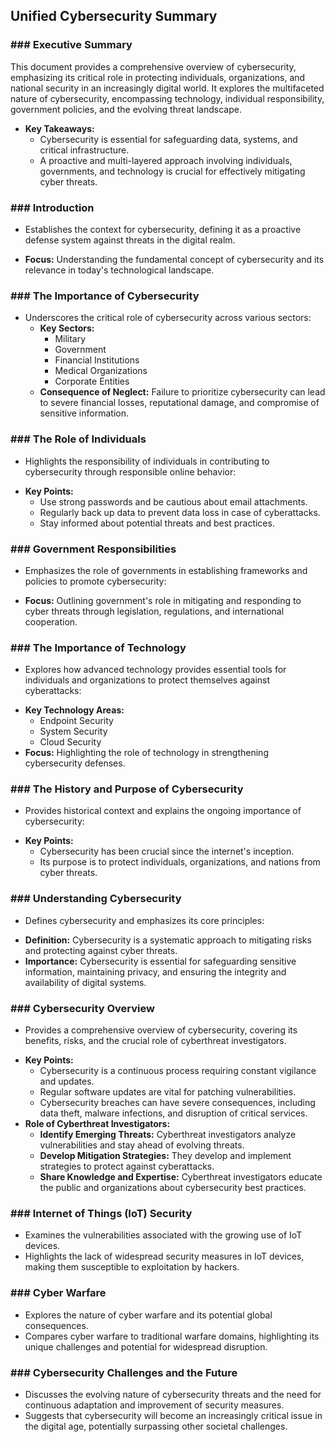 ## Unified Cybersecurity Summary 

### ### Executive Summary

This document provides a comprehensive overview of cybersecurity, emphasizing its critical role in protecting individuals, organizations, and national security in an increasingly digital world. It explores the multifaceted nature of cybersecurity, encompassing technology, individual responsibility, government policies, and the evolving threat landscape.

* **Key Takeaways:**
    * Cybersecurity is essential for safeguarding data, systems, and critical infrastructure.
    * A proactive and multi-layered approach involving individuals, governments, and technology is crucial for effectively mitigating cyber threats.

### ### Introduction
-   Establishes the context for cybersecurity, defining it as a proactive defense system against threats in the digital realm.

* **Focus:** Understanding the fundamental concept of cybersecurity and its relevance in today's technological landscape.

### ### The Importance of Cybersecurity
-   Underscores the critical role of cybersecurity across various sectors:
    * **Key Sectors:**
        * Military
        * Government
        * Financial Institutions
        * Medical Organizations
        * Corporate Entities
    * **Consequence of Neglect:** Failure to prioritize cybersecurity can lead to severe financial losses, reputational damage, and compromise of sensitive information.

### ### The Role of Individuals
-  Highlights the responsibility of individuals in contributing to cybersecurity through responsible online behavior:

* **Key Points:**
    * Use strong passwords and be cautious about email attachments.
    * Regularly back up data to prevent data loss in case of cyberattacks.
    * Stay informed about potential threats and best practices.

### ### Government Responsibilities
-  Emphasizes the role of governments in establishing frameworks and policies to promote cybersecurity:

* **Focus:**  Outlining government's role in mitigating and responding to cyber threats through legislation, regulations, and international cooperation.

### ### The Importance of Technology
-  Explores how advanced technology provides essential tools for individuals and organizations to protect themselves against cyberattacks:

* **Key Technology Areas:**
    * Endpoint Security
    * System Security
    * Cloud Security
* **Focus:**  Highlighting the role of technology in strengthening cybersecurity defenses.

### ### The History and Purpose of Cybersecurity
- Provides historical context and explains the ongoing importance of cybersecurity:

* **Key Points:**
    * Cybersecurity has been crucial since the internet's inception.
    * Its purpose is to protect individuals, organizations, and nations from cyber threats.

### ### Understanding Cybersecurity
- Defines cybersecurity and emphasizes its core principles:

* **Definition:** Cybersecurity is a systematic approach to mitigating risks and protecting against cyber threats.
* **Importance:**  Cybersecurity is essential for safeguarding sensitive information, maintaining privacy, and ensuring the integrity and availability of digital systems.

### ### Cybersecurity Overview
- Provides a comprehensive overview of cybersecurity, covering its benefits, risks, and the crucial role of cyberthreat investigators.

* **Key Points:**
    * Cybersecurity is a continuous process requiring constant vigilance and updates.
    * Regular software updates are vital for patching vulnerabilities.
    * Cybersecurity breaches can have severe consequences, including data theft, malware infections, and disruption of critical services.
* **Role of Cyberthreat Investigators:**
    * **Identify Emerging Threats:** Cyberthreat investigators analyze vulnerabilities and stay ahead of evolving threats.
    * **Develop Mitigation Strategies:** They develop and implement strategies to protect against cyberattacks.
    * **Share Knowledge and Expertise:** Cyberthreat investigators educate the public and organizations about cybersecurity best practices.



### ### Internet of Things (IoT) Security
- Examines the vulnerabilities associated with the growing use of IoT devices. 
- Highlights the lack of widespread security measures in IoT devices, making them susceptible to exploitation by hackers.

### ### Cyber Warfare
- Explores the nature of cyber warfare and its potential global consequences.
- Compares cyber warfare to traditional warfare domains, highlighting its unique challenges and potential for widespread disruption.

### ### Cybersecurity Challenges and the Future
-  Discusses the evolving nature of cybersecurity threats and the need for continuous adaptation and improvement of security measures.
-   Suggests that cybersecurity will become an increasingly critical issue in the digital age, potentially surpassing other societal challenges. 




